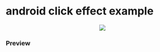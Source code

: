 # android click effect example


<p align="center">
  <img src="https://user-images.githubusercontent.com/44129630/94985887-1d9c9880-0595-11eb-89a2-a4c0148f5047.gif">
<h3>Preview</h3>
</p>

